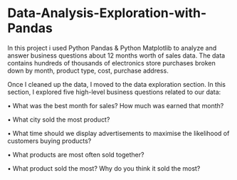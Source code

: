 # Data-Analysis-Exploration-with-Pandas
In this project i used Python Pandas & Python Matplotlib to analyze and answer business questions about 12 months worth of sales data. The data contains hundreds of thousands of electronics store purchases broken down by month, product type, cost, purchase address.

Once I cleaned up the data, I moved to the data exploration section. In this section, I explored five high-level business questions related to our data:

•	What was the best month for sales? How much was earned that month?

•	What city sold the most product?

•	What time should we display advertisements to maximise the likelihood of customers buying products?

•	What products are most often sold together?

•	What product sold the most? Why do you think it sold the most?
